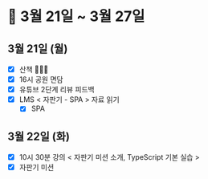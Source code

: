 # 🐯 3월 21일 ~ 3월 27일

## 3월 21일 (월)

- [x] 산책 🏃🏻‍♀️
- [x] 16시 공원 면담
- [x] 유튜브 2단계 리뷰 피드백
- [x] LMS < 자판기 - SPA > 자료 읽기
  - [x] SPA

## 3월 22일 (화)

- [x] 10시 30분 강의 < 자판기 미션 소개, TypeScript 기본 실습 >
- [x] 자판기 미션
